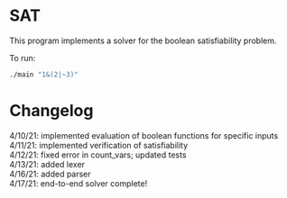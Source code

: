 # SAT
This program implements a solver for the boolean satisfiability problem.  

To run:
```bash
./main "1&(2|~3)"
```

# Changelog
4/10/21: implemented evaluation of boolean functions for specific inputs  
4/11/21: implemented verification of satisfiability  
4/12/21: fixed error in count_vars; updated tests  
4/13/21: added lexer  
4/16/21: added parser  
4/17/21: end-to-end solver complete!
